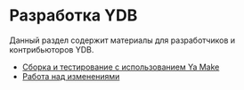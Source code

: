 # Разработка YDB

Данный раздел содержит материалы для разработчиков и контрибьюторов YDB.

* [Сборка и тестирование с использованием Ya Make](build-ya.md)
* [Работа над изменениями](suggest-change.md)